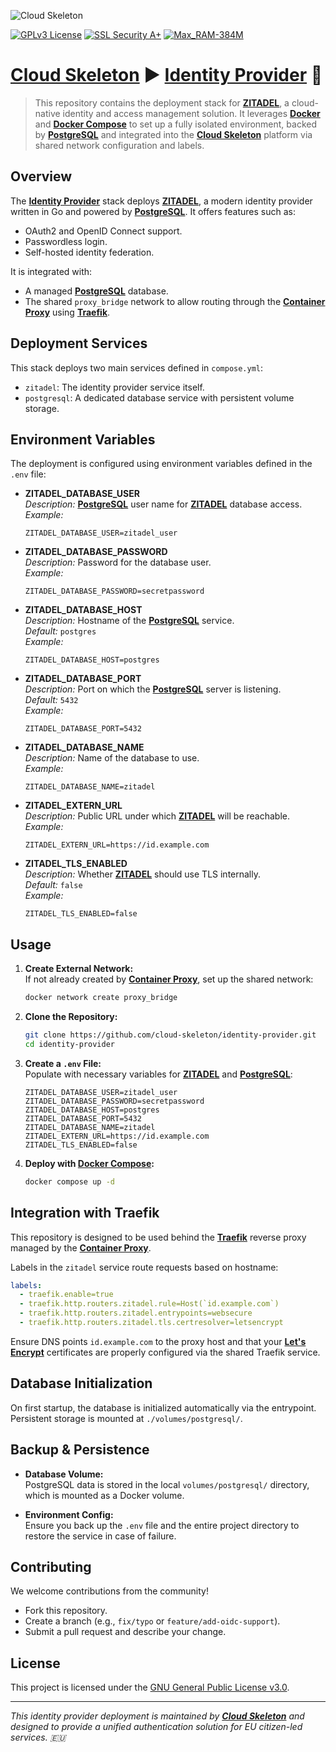 ![Cloud Skeleton](./assets/logo.jpg)

[![GPLv3 License](https://img.shields.io/badge/License-GPLv3-blue.svg)](LICENSE)
[![SSL Security A+](https://img.shields.io/badge/SSL_Security-A+-green)](https://www.ssllabs.com/ssltest/)
[![Max_RAM-384M](https://img.shields.io/badge/Max_RAM-384M-violet)]()

# **[Cloud Skeleton](https://github.com/cloud-skeleton/)** ► **[Identity Provider](https://github.com/cloud-skeleton/identity-provider/)** 🛂

> This repository contains the deployment stack for **[ZITADEL](https://zitadel.com/docs/guides/start/quickstart)**, a cloud-native identity and access management solution. It leverages **[Docker](https://docs.docker.com/get-started/)** and **[Docker Compose](https://docs.docker.com/compose/gettingstarted/)** to set up a fully isolated environment, backed by **[PostgreSQL](https://www.postgresql.org/docs/current/index.html)** and integrated into the **[Cloud Skeleton](https://github.com/cloud-skeleton/)** platform via shared network configuration and labels.

## Overview

The **[Identity Provider](https://github.com/cloud-skeleton/identity-provider/)** stack deploys **[ZITADEL](https://zitadel.com/docs/guides/start/quickstart)**, a modern identity provider written in Go and powered by **[PostgreSQL](https://www.postgresql.org/docs/current/index.html)**. It offers features such as:
- OAuth2 and OpenID Connect support.
- Passwordless login.
- Self-hosted identity federation.

It is integrated with:
- A managed **[PostgreSQL](https://www.postgresql.org/docs/current/index.html)** database.
- The shared `proxy_bridge` network to allow routing through the **[Container Proxy](https://github.com/cloud-skeleton/container-proxy/)** using **[Traefik](https://doc.traefik.io/traefik/)**.

## Deployment Services

This stack deploys two main services defined in `compose.yml`:

- `zitadel`: The identity provider service itself.
- `postgresql`: A dedicated database service with persistent volume storage.

## Environment Variables

The deployment is configured using environment variables defined in the `.env` file:

- **ZITADEL_DATABASE_USER**  
  *Description:* **[PostgreSQL](https://www.postgresql.org/docs/current/index.html)** user name for **[ZITADEL](https://zitadel.com/docs/guides/start/quickstart)** database access.  
  *Example:*  
  ```env
  ZITADEL_DATABASE_USER=zitadel_user
  ```

- **ZITADEL_DATABASE_PASSWORD**  
  *Description:* Password for the database user.  
  *Example:*  
  ```env
  ZITADEL_DATABASE_PASSWORD=secretpassword
  ```

- **ZITADEL_DATABASE_HOST**  
  *Description:* Hostname of the **[PostgreSQL](https://www.postgresql.org/docs/current/index.html)** service.  
  *Default:* `postgres`  
  *Example:*  
  ```env
  ZITADEL_DATABASE_HOST=postgres
  ```

- **ZITADEL_DATABASE_PORT**  
  *Description:* Port on which the **[PostgreSQL](https://www.postgresql.org/docs/current/index.html)** server is listening.  
  *Default:* `5432`  
  *Example:*  
  ```env
  ZITADEL_DATABASE_PORT=5432
  ```

- **ZITADEL_DATABASE_NAME**  
  *Description:* Name of the database to use.  
  *Example:*  
  ```env
  ZITADEL_DATABASE_NAME=zitadel
  ```

- **ZITADEL_EXTERN_URL**  
  *Description:* Public URL under which **[ZITADEL](https://zitadel.com/docs/guides/start/quickstart)** will be reachable.  
  *Example:*  
  ```env
  ZITADEL_EXTERN_URL=https://id.example.com
  ```

- **ZITADEL_TLS_ENABLED**  
  *Description:* Whether **[ZITADEL](https://zitadel.com/docs/guides/start/quickstart)** should use TLS internally.  
  *Default:* `false`  
  *Example:*  
  ```env
  ZITADEL_TLS_ENABLED=false
  ```

## Usage

1. **Create External Network:**  
   If not already created by **[Container Proxy](https://github.com/cloud-skeleton/container-proxy/)**, set up the shared network:

   ```sh
   docker network create proxy_bridge
   ```

2. **Clone the Repository:**

   ```sh
   git clone https://github.com/cloud-skeleton/identity-provider.git
   cd identity-provider
   ```

3. **Create a `.env` File:**  
   Populate with necessary variables for **[ZITADEL](https://zitadel.com/docs/guides/start/quickstart)** and **[PostgreSQL](https://www.postgresql.org/docs/current/index.html)**:

   ```env
   ZITADEL_DATABASE_USER=zitadel_user
   ZITADEL_DATABASE_PASSWORD=secretpassword
   ZITADEL_DATABASE_HOST=postgres
   ZITADEL_DATABASE_PORT=5432
   ZITADEL_DATABASE_NAME=zitadel
   ZITADEL_EXTERN_URL=https://id.example.com
   ZITADEL_TLS_ENABLED=false
   ```

4. **Deploy with [Docker Compose](https://docs.docker.com/compose/gettingstarted/):**

   ```sh
   docker compose up -d
   ```

## Integration with Traefik

This repository is designed to be used behind the **[Traefik](https://doc.traefik.io/traefik/)** reverse proxy managed by the **[Container Proxy](https://github.com/cloud-skeleton/container-proxy/)**.

Labels in the `zitadel` service route requests based on hostname:

```yaml
labels:
  - traefik.enable=true
  - traefik.http.routers.zitadel.rule=Host(`id.example.com`)
  - traefik.http.routers.zitadel.entrypoints=websecure
  - traefik.http.routers.zitadel.tls.certresolver=letsencrypt
```

Ensure DNS points `id.example.com` to the proxy host and that your **[Let's Encrypt](https://letsencrypt.org/getting-started/)** certificates are properly configured via the shared Traefik service.

## Database Initialization

On first startup, the database is initialized automatically via the entrypoint. Persistent storage is mounted at `./volumes/postgresql/`.

## Backup & Persistence

- **Database Volume:**  
  PostgreSQL data is stored in the local `volumes/postgresql/` directory, which is mounted as a Docker volume.

- **Environment Config:**  
  Ensure you back up the `.env` file and the entire project directory to restore the service in case of failure.

## Contributing

We welcome contributions from the community!  
- Fork this repository.
- Create a branch (e.g., `fix/typo` or `feature/add-oidc-support`).
- Submit a pull request and describe your change.

## License

This project is licensed under the [GNU General Public License v3.0](LICENSE).

---

*This identity provider deployment is maintained by **[Cloud Skeleton](https://github.com/cloud-skeleton/)** and designed to provide a unified authentication solution for EU citizen-led services. 🇪🇺*
